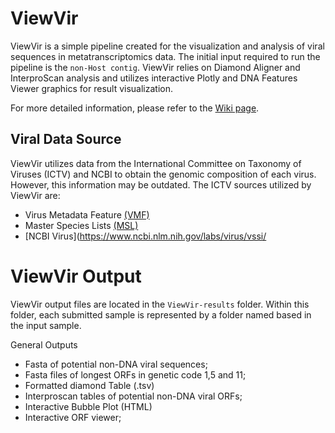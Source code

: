 # ViewVir

ViewVir is a simple pipeline created for the visualization and analysis of viral sequences in metatranscriptomics data. The initial input required to run the pipeline is the `non-Host contig`. ViewVir relies on Diamond Aligner and InterproScan analysis and utilizes interactive Plotly and DNA Features Viewer graphics for result visualization.

For more detailed information, please refer to the [Wiki page](https://github.com/gabrielvpina/ViewVir/wiki).

## Viral Data Source
ViewVir utilizes data from the International Committee on Taxonomy of Viruses (ICTV) and NCBI to obtain the genomic composition of each virus. However, this information may be outdated. The ICTV sources utilized by ViewVir are:
- Virus Metadata Feature [(VMF)](https://ictv.global/vmf)
- Master Species Lists [(MSL)](https://ictv.global/msl)
- [NCBI Virus](https://www.ncbi.nlm.nih.gov/labs/virus/vssi/


# ViewVir Output


ViewVir output files are located in the `ViewVir-results` folder. Within this folder, each submitted sample is represented by a folder named based in the input sample.

General Outputs
- Fasta of potential non-DNA viral sequences;
- Fasta files of longest ORFs in genetic code 1,5 and 11;
- Formatted diamond Table (.tsv)
- Interproscan tables of potential non-DNA viral ORFs;
- Interactive Bubble Plot (HTML)
- Interactive ORF viewer;

